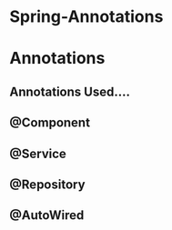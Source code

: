 # Spring-Annotations
<h1>Annotations</h1>
<h2>Annotations Used....</h2>
<h2>@Component</h2>
<h2>@Service</h2>
<h2>@Repository</h2>
<h2>@AutoWired</h2>
